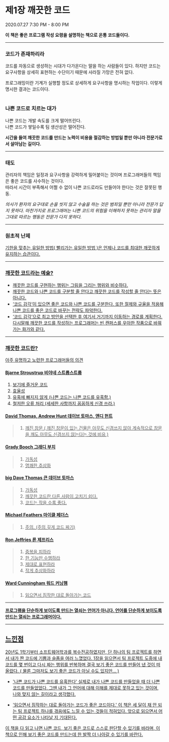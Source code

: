 # 제1장 깨끗한 코드
2020.07.27 7:30 PM - 8:00 PM


**이 책은 좋은 프로그램 작성 요령을 설명하는 책으로 온통 코드들이다.**

***

### 코드가 존재하리라 

코드를 자동으로 생성하는 시대가 다가온다는 말을 하는 사람들이 있다. 하지만 코드는 요구사항을 상세히 표현하는 수단이기 때문에 사라질 가망은 전혀 없다. 

프로그래밍이란 기계가 실행할 정도로 상세하게 요구사항을 명시하는 작업이다. 이렇게 명시한 결과는 코드이다. 

#

### 나쁜 코드로 치르는 대가 

 나쁜 코드는 개발 속도를 크게 떨어뜨린다.    
 나쁜 코드가 쌓일수록 팀 생산성은 떨어진다. 
  
**시간을 들여 깨끗한 코드를 만드는 노력이 비용을 절감하는 방법일 뿐만 아니라 전문가로서 살아남는 길이다.**

***

### 태도 

관리자의 책임은 일정과 요구사항을 강력하게 밀어붙이는 것이며 프로그래머들의 책임은 좋은 코드를 사수하는 것이다.   
따라서 시간이 부족해서 어쩔 수 없이 나쁜 코드로라도 만들어야 한다는 것은 잘못된 행동.    

_의사가 환자의 요구대로 손을 씻지 않고 수술을 하는 것은 범죄일 뿐만 아니라 전문가 답지 못하다. 마찬가지로 프로그래머는 나쁜 코드의 위험을 이해하지 못하는 관리자 말을 그대로 따르는 행동은 전문가 다지 못하다._

***

### 원초적 난제 

<u>기한을 맞추는 유일한 방법( 빨리가는 유일한 방법 )은 언제나 코드를 최대한 깨끗하게 유지하는 습관이다.<u/>

***
 
### 깨끗한 코드라는 예술?
 
- 깨끗한 코드를 구현하는 행위는 그림을 그리는 행위와 비슷하다.
- 깨끗한 코드와 나쁜 코드를 구분할 줄 안다고 깨끗한 코드를 작성할 줄 안다는 뜻은 아니다.
- ‘코드 감각’이 있으면 좋은 코드와 나쁜 코드를 구분한다. 또한 절제와 규율을 적용해 나쁜 코드를 좋은 코드로 바꾸는 전략도 파악한다.
- ‘코드 감각’으로 최고 방안을 선택한 후 여기서 거기까지 이동하는 경로를 계획한다. 다시말해 깨끗한 코드를 작성하는 프로그래머는 빈 캔퍼스를 우아한 작품으로 바꿔가는 화가와 같다.

***

### 깨끗한 코드란? 
아주 유명하고 노련한 프로그래머들의 의견 

#### Bjarne Stroustrup 비야네 스트롭스트룹
1. 보기에 즐거운 코드 
1. 효율성
1. 유혹에 빠지지 않게 (나쁜 코드는 나쁜 코드를 유혹함.)
1. 철저한 오류 처리 (세세한 사항까지 꼼꼼하게 신경 쓰라.)

#### David Thomas, Andrew Hunt 데이브 토마스, 앤디 헌트 
> 1. 깨진 창문 ( 깨진 창문이 있는 건물은 아무도 신경쓰지 않아 계속적으로 창문을 깨도 아무도 신경쓰지 않는다는 것에 비유 )

#### Grady Booch 그래디 부치 
> 1. 가독성 
> 1. 명쾌한 추상화

#### big Dave Thomas 큰 데이브 토마스
> 1. 가독성 
> 1. 깨끗한 코드란 다른 사람이 고치기 쉽다.
> 1. 코드는 작을 수록 좋다.

#### Michael Feathers 마이클 페더스
> 1. 주의. (주의 깊게 코드 짜기)

#### Ron Jeffries 론 제프리스
> 1. 중복을 피하라 
> 1. 한 기능만 수행하라 
> 1. 제대로 표현하라 
> 1. 작게 추상화하라 

#### Ward Cunningham 워드 커닝햄
> 1. 읽으면서 짐작한 대로 돌아가는 코드

***

**프로그램을 단순하게 보이도록 만드는 열쇠는 언어가 아니다.  언어를 단순하게 보이도록 만드는 열쇠는 프로그래머이다.**

***

## 느낀점 
20년도 1학기부터 소프트웨어학과를 복수전공하였지만, 단 하나의 팀 프로젝트를 하면서 내가 짠 코드에 기쁨과 슬픔을 여러 느꼈었다. 1장을 읽으면서 팀 프로젝트 도중에 내 코드를 몇 번이고 다시 짜는 행위를 반복하며 결국 보기 좋은 코드를 만들어 낸 것이 떠올랐다. ( 물론 그마저도 보기 좋은 코드가 아닐 수도 있지만... )

- '나쁜 코드가 나쁜 코드를 유혹한다'
 실제로 내가 나쁜 코드를 만들었을 때 더 나쁜 코드를 만들었었다. 그땐 내가 그 언어에 대해 이해를 제대로 못하고 있는 것이며, 나와 맞지 않는 길이라고 생각했다.  

- '읽으면서 짐작하는 대로 돌아가는 코드가 좋은 코드이다.'
 이 책은 세 달이 채 안 되는 팀 프로젝트 하나를 겪음에도 느낄 수 있는 것들이 적혀있다. 앞으로 읽으면서 어떤 공감 요소가 나타날 지 기대된다.  

이 책을 다 읽고 나면 나쁜 코드, 보기 좋은 코드로 스스로 판단할 수 있기를 바라며, 이 책으로 인해 보기 좋은 코드를 만드는데 한 발짝 더 나아갈 수 있기를 바란다.
